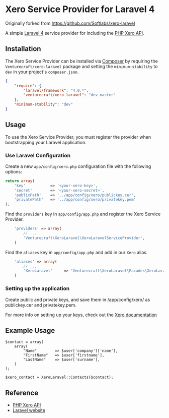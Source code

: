# Xero Service Provider for Laravel 4

Originally forked from https://github.com/Softlabs/xero-laravel

A simple [Laravel 4](http://laravel.com) service provider for including the [PHP Xero API](https://github.com/XeroAPI/PHP-Xero).

## Installation

The Xero Service Provider can be installed via [Composer](http://getcomposer.org) by requiring the `Venturecraft/xero-laravel` package and setting the `minimum-stability` to `dev` in your project's `composer.json`.

```json
{
	"require": {
		"laravel/framework": "4.0.*",
		"venturecraft/xero-laravel": "dev-master"
	},
	"minimum-stability": "dev"
}
```

## Usage

To use the Xero Service Provider, you must register the provider when bootstrapping your Laravel application.

### Use Laravel Configuration

Create a new `app/config/xero.php` configuration file with the following options:

```php
return array(
    'key'           => '<your-xero-key>',
    'secret'        => '<your-xero-secret>',
    'publicPath'    => '../app/config/xero/publickey.cer',
    'privatePath'   => '../app/config/xero/privatekey.pem'
);
```

Find the `providers` key in `app/config/app.php` and register the Xero Service Provider.

```php
    'providers' => array(
        // ...
        'Venturecraft\XeroLaravel\XeroLaravelServiceProvider',
    )
```

Find the `aliases` key in `app/config/app.php` and add in our `Xero` alias.

```php
    'aliases' => array(
        // ...
        'XeroLaravel' 	  => 'Venturecraft\XeroLaravel\Facades\XeroLaravel',
    )
```

### Setting up the application

Create public and private keys, and save them in /app/config/xero/ as publickey.cer and privatekey.pem.

For more info on setting up your keys, check out the [Xero documentation](http://developer.xero.com/documentation/advanced-docs/public-private-keypair/)

## Example Usage

```
$contact = array(
    array(
       	"Name"        => $user['company']['name'],
       	"FirstName"   => $user['firstname'],
		"LastName"    => $user['surname'],
	)
);

$xero_contact = XeroLaravel::Contacts($contact);
```

## Reference

* [PHP Xero API](https://github.com/XeroAPI/PHP-Xero)
* [Laravel website](http://laravel.com)
